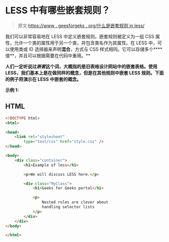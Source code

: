 # LESS 中有哪些嵌套规则？

> 原文:[https://www . geesforgeks . org/什么是嵌套规则 in less/](https://www.geeksforgeeks.org/what-are-nested-rules-in-less/)

我们可以非常容易地在 LESS 中定义嵌套规则。嵌套规则被定义为一组 CSS 属性，允许一个类的属性用于另一个类，并包含类名作为其属性。在 LESS 中，可以使用类或 ID 选择器来声明**混合**，方式与 CSS 样式相同。它可以存储多个****值**，并且可以根据需要在代码中重用。**

**人们一定听说过*嵌套*这个词，大概指的是旧表格设计网站中的嵌套表格。使用 LESS，我们基本上是在做同样的概念，但是在其他规则中嵌套 LESS 规则。下面的例子将演示在 LESS 中嵌套的概念。**

****示例 1:****

## **HTML**

```html
<!DOCTYPE html>
<html>

<head>
    <link rel="stylesheet" 
        type="text/css" href="style.css" />
</head>

<body>
    <div class="container">
        <h1>Example of less</h1>

        <p>We will discuss LESS here.</p>

        <div class="MyClass">
            <h1>Geeks for Geeks portal</h1>

            <p>
                Nested rules are clever about
                handling selector lists 
            </p>
        </div>
    </div>
</body>

</html>
```